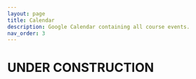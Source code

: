 ```yaml
---
layout: page
title: Calendar
description: Google Calendar containing all course events.
nav_order: 3
---
```


# UNDER CONSTRUCTION
<!-- 
# 📆 Calendar

Weekday office hours will be held in the [HDSI Building](https://map.concept3d.com/?id=1005#!m/246301) in Room 155. Saturday office hours will be held in the [CSE Building](https://map.concept3d.com/?id=1005#!m/164780) in Room 3109.

<iframe src="https://calendar.google.com/calendar/embed?height=600&wkst=1&bgcolor=%23ffffff&ctz=America%2FLos_Angeles&showTitle=0&showPrint=0&mode=WEEK&src=YWFhOTYwM2I0ODJiYmQ3NTViY2NmYTQ2MTJhMDIyMDg4ZDI0ZjAxMDk0ODQzODgzZmQ2ZWY2ZWZhOWJiMmNmZEBncm91cC5jYWxlbmRhci5nb29nbGUuY29t&src=M2MyN2I3N2RhMmYwZjMzZWVkNTkyMzZmZjE5MzllYjQ0MDJlMGJmNzZiNDcxYjY2ODg3Y2E0ODU5ZTcyNzBlN0Bncm91cC5jYWxlbmRhci5nb29nbGUuY29t&src=NmQ2YTM5MjViOTdjMjE0OTU4N2I2MGRjYjQyNzJmNDExMmExMzNmNGY4YzQzZmUyNmQwZGUwYTA2MzdlMTcxY0Bncm91cC5jYWxlbmRhci5nb29nbGUuY29t&color=%233F51B5&color=%23F4511E&color=%238E24AA" style="border-width:0" width="800" height="600" frameborder="0" scrolling="no"></iframe> -->